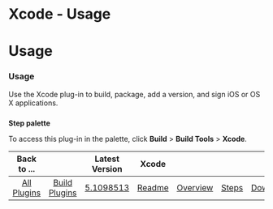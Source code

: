
Xcode - Usage
=============

# Usage



### Usage




 


Use the Xcode plug-in to build, package, add a version, and sign iOS or OS X applications. 



### 
**Step palette**


To access this plug-in in the palette, click **Build** > **Build Tools** > **Xcode**.




|Back to ...||Latest Version|Xcode ||||
| :---: | :---: | :---: | :---: | :---: | :---: | :---: |
|[All Plugins](../../index.md)|[Build Plugins](../README.md)|[5.1098513](https://raw.githubusercontent.com/UrbanCode/IBM-UCB-PLUGINS/main/files/Xcode/Xcode-hcl-5.1098513.zip)|[Readme](README.md)|[Overview](overview.md)|[Steps](steps.md)|[Downloads](downloads.md)|
